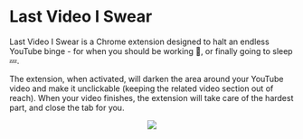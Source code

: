 # Last Video I Swear

<p>
Last Video I Swear is a Chrome extension designed to halt an endless YouTube binge - for when you should be working 📖, or finally going to sleep 💤.
</p>

<p>
The extension, when activated, will darken the area around your YouTube video and make it unclickable (keeping the related video section out of reach). When your video finishes, the extension will take care of the hardest part, and close the tab for you.
</p>

<p align="center">
  <img src="https://media.giphy.com/media/lp14dAQGVDsrAojjTU/giphy.gif">
</p>
